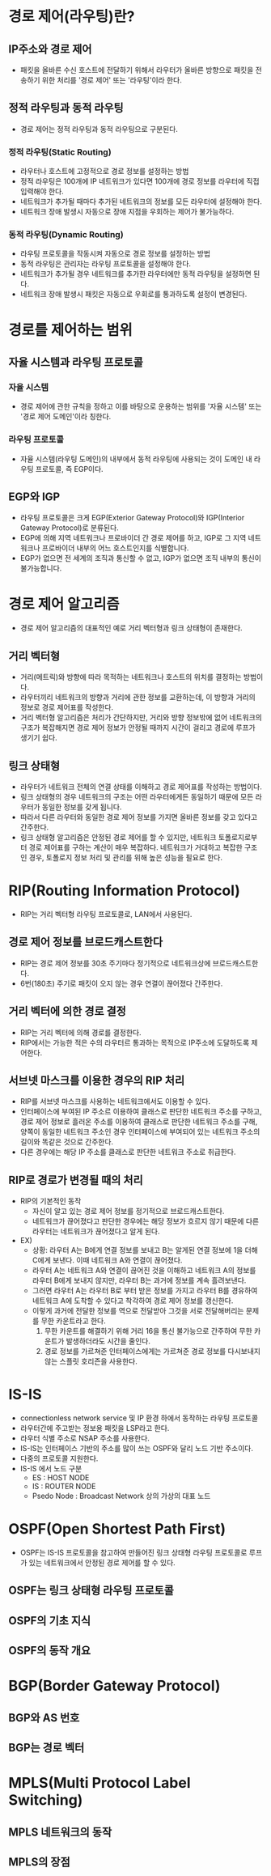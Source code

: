 # 경로 제어(라우팅)란?
## IP주소와 경로 제어
- 패킷을 올바른 수신 호스트에 전달하기 위해서 라우터가 올바른 방향으로 패킷을 전송하기 위한 처리를 '경로 제어' 또는 '라우팅'이라 한다.
## 정적 라우팅과 동적 라우팅
- 경로 제어는 정적 라우팅과 동적 라우팅으로 구분된다.
### 정적 라우팅(Static Routing)
- 라우터나 호스트에 고정적으로 경로 정보를 설정하는 방법
- 정적 라우팅은 100개에 IP 네트워크가 있다면 100개에 경로 정보를 라우터에 직접 입력해야 한다.
- 네트워크가 추가될 때마다 추가된 네트워크의 정보를 모든 라우터에 설정해야 한다.
- 네트워크 장애 발생시 자동으로 장애 지점을 우회하는 제어가 불가능하다.
### 동적 라우팅(Dynamic Routing)
- 라우팅 프로토콜을 작동시켜 자동으로 경로 정보를 설정하는 방법
- 동적 라우팅은 관리자는 라우팅 프로토콜을 설정해야 한다.
- 네트워크가 추가될 경우 네트워크를 추가한 라우터에만 동적 라우팅을 설정하면 된다.
- 네트워크 장애 발생시 패킷은 자동으로 우회로를 통과하도록 설정이 변경된다.


# 경로를 제어하는 범위
## 자율 시스템과 라우팅 프로토콜
### 자율 시스템
- 경로 제어에 관한 규칙을 정하고 이를 바탕으로 운용하는 범위를 '자율 시스템' 또는 '경로 제어 도메인'이라 칭한다.
### 라우팅 프로토콜
- 자율 시스템(라우팅 도메인)의 내부에서 동적 라우팅에 사용되는 것이 도메인 내 라우팅 프로토콜, 즉 EGP이다.
## EGP와 IGP
- 라우팅 프로토콜은 크게 EGP(Exterior Gateway Protocol)와 IGP(Interior Gateway Protocol)로 분류된다.
- EGP에 의해 지역 네트워크나 프로바이더 간 경로 제어를 하고, IGP로 그 지역 네트워크나 프로바이더 내부의 어느 호스트인지를 식별합니다.
- EGP가 없으면 전 세계의 조직과 통신할 수 없고, IGP가 없으면 조직 내부의 통신이 불가능합니다.


# 경로 제어 알고리즘
- 경로 제어 알고리즘의 대표적인 예로 거리 벡터형과 링크 상태형이 존재한다.
## 거리 벡터형
- 거리(메트릭)와 방향에 따라 목적하는 네트워크나 호스트의 위치를 결정하는 방법이다.
- 라우터끼리 네트워크의 방향과 거리에 관한 정보를 교환하는데, 이 방향과 거리의 정보로 경로 제어표를 작성한다.
- 거리 벡터형 알고리즘은 처리가 간단하지만, 거리와 방향 정보밖에 없어 네트워크의 구조가 복잡해지면 경로 제어 정보가 안정될 때까지 시간이 걸리고 경로에 루프가 생기기 쉽다.
## 링크 상태형
- 라우터가 네트워크 전체의 연결 상태를 이해하고 경로 제어표를 작성하는 방법이다.
- 링크 상태형의 경우 네트워크의 구조는 어떤 라우터에게든 동일하기 때문에 모든 라우터가 동일한 정보를 갖게 됩니다.
- 따라서 다른 라우터와 동일한 경로 제어 정보를 가지면 올바른 정보를 갖고 있다고 간주한다.
- 링크 상태형 알고리즘은 안정된 경로 제어를 할 수 있지만, 네트워크 토폴로지로부터 경로 제어표를 구하는 계산이 매우 복잡하다. 네트워크가 거대하고 복잡한 구조인 경우, 토폴로지 정보 처리 및 관리를 위해 높은 성능을 필요로 한다.


# RIP(Routing Information Protocol)
- RIP는 거리 벡터형 라우팅 프로토콜로, LAN에서 사용된다.
## 경로 제어 정보를 브로드캐스트한다
- RIP는 경로 제어 정보를 30초 주기마다 정기적으로 네트워크상에 브로드캐스트한다.
- 6번(180초) 주기로 패킷이 오지 않는 경우 연결이 끊어졌다 간주한다.
## 거리 벡터에 의한 경로 결정
- RIP는 거리 벡터에 의해 경로를 결정한다.
- RIP에서는 가능한 적은 수의 라우터르 통과하는 목적으로 IP주소에 도달하도록 제어한다.
## 서브넷 마스크를 이용한 경우의 RIP 처리
- RIP를 서브넷 마스크를 사용하는 네트워크에서도 이용할 수 있다.
- 인터페이스에 부여된 IP 주소르 이용하여 클래스로 판단한 네트워크 주소를 구하고, 경로 제어 정보로 흘러온 주소를 이용하여 클래스로 판단한 네트워크 주소를 구해, 양쪽이 동일한 네트워크 주소인 경우 인터페이스에 부여되어 있는 네트워크 주소의 길이와 똑같은 것으로 간주한다.
- 다른 경우에는 해당 IP 주소를 클래스로 판단한 네트워크 주소로 취급한다.
## RIP로 경로가 변경될 때의 처리
- RIP의 기본적인 동작
  - 자신이 알고 있는 경로 제어 정보를 정기적으로 브로드캐스트한다.
  - 네트워크가 끊어졌다고 판단한 경우에는 해당 정보가 흐르지 않기 때문에 다른 라우터는 네트워크가 끊어졌다고 알게 된다.
- EX)
  - 상황: 라우터 A는 B에게 연결 정보를 보내고 B는 알게된 연결 정보에 1을 더해 C에게 보낸다. 이때 네트워크 A와 연결이 끊어졌다.
  - 라우터 A는 네트워크 A와 연결이 끊어진 것을 이해하고 네트워크 A의 정보를 라우터 B에게 보내지 않지만, 라우터 B는 과거에 정보를 계속 흘려보낸다.
  - 그러면 라우터 A는 라우터 B로 부터 받은 정보를 가지고 라우터 B를 경유하여 네트워크 A에 도착할 수 있다고 착각하여 경로 제어 정보를 갱신한다.
  - 이렇게 과거에 전달한 정보를 역으로 전달받아 그것을 서로 전달해버리는 문제를 무한 카운트라고 한다.
    1. 무한 카운트를 해결하기 위해 거리 16을 통신 불가능으로 간주하여 무한 카운트가 발생하더라도 시간을 줄인다.
    2. 경로 정보를 가르쳐준 인터페이스에게는 가르쳐준 경로 정보를 다시보내지 않는 스플릿 호리즌을 사용한다.
  
  
# IS-IS  
- connectionless network service 및 IP 환경 하에서 동작하는 라우팅 프로토콜
- 라우터간에 주고받는 정보용 패킷을 LSP라고 한다.
- 라우터 식별 주소로 NSAP 주소를 사용한다.
- IS-IS는 인터페이스 기반의 주소를 많이 쓰는 OSPF와 달리 노드 기반 주소이다.
- 다중의 프로토콜 지원한다.
- IS-IS 에서 노드 구분
  - ES : HOST NODE
  - IS : ROUTER NODE
  - Psedo Node : Broadcast Network 상의 가상의 대표 노드
  

# OSPF(Open Shortest Path First)
- OSPF는 IS-IS 프로토콜을 참고하여 만들어진 링크 상태형 라우팅 프로토콜로 루프가 있는 네트워크에서 안정된 경로 제어를 할 수 있다.
## OSPF는 링크 상태형 라우팅 프로토콜
## OSPF의 기초 지식
## OSPF의 동작 개요

# BGP(Border Gateway Protocol)
## BGP와 AS 번호
## BGP는 경로 벡터

# MPLS(Multi Protocol Label Switching)
## MPLS 네트워크의 동작
## MPLS의 장점


